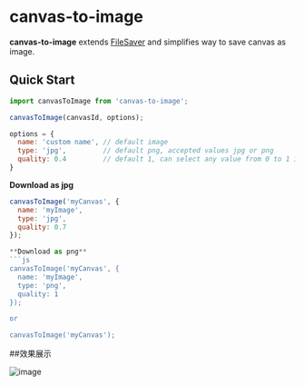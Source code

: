 # canvas-to-image

**canvas-to-image** extends [FileSaver](https://github.com/eligrey/FileSaver.js/) and simplifies way to save canvas as image.

## Quick Start

```js
import canvasToImage from 'canvas-to-image';

canvasToImage(canvasId, options);

options = {
  name: 'custom name', // default image
  type: 'jpg',         // default png, accepted values jpg or png
  quality: 0.4         // default 1, can select any value from 0 to 1 interval
}

```

**Download as jpg**
```js
canvasToImage('myCanvas', {
  name: 'myImage',
  type: 'jpg',
  quality: 0.7
});

**Download as png**
```js
canvasToImage('myCanvas', {
  name: 'myImage',
  type: 'png',
  quality: 1
});

or

canvasToImage('myCanvas');
```

##效果展示

![image](https://github.com/lenovointer/draw-canvas-img/blob/master/Lenovointer.png)
